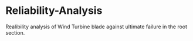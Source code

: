 # Reliability-Analysis
Realibility analysis of Wind Turbine blade against ultimate failure in the root section.
